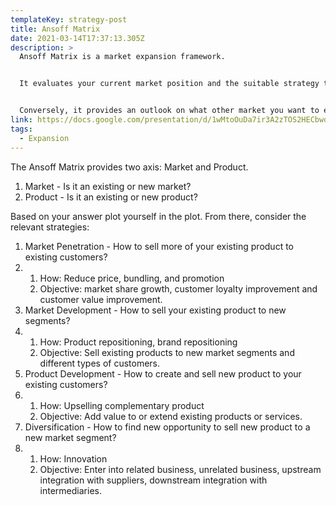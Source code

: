 ```yaml
---
templateKey: strategy-post
title: Ansoff Matrix
date: 2021-03-14T17:37:13.305Z
description: >
  Ansoff Matrix is a market expansion framework.


  It evaluates your current market position and the suitable strategy that you should employ in that market.


  Conversely, it provides an outlook on what other market you want to enter/challenge and what strategy you must employ to prevail in the market.
link: https://docs.google.com/presentation/d/1wMtoOuDa7ir3A2zTOS2HECbwo62b8gVYvR51-GKyxA4/edit?usp=drive_web&ouid=111248836779568447922
tags:
  - Expansion
---
```



The Ansoff Matrix provides two axis: Market and Product.

1. Market - Is it an existing or new market?
2. Product - Is it an existing or new product?

Based on your answer plot yourself in the plot. From there, consider the relevant strategies:

1. Market Penetration - How to sell more of your existing product to existing customers?
2. 1. How: Reduce price, bundling, and promotion
   2. Objective: market share growth, customer loyalty improvement and customer value improvement.
3. Market Development - How to sell your existing product to new segments?
4. 1. How: Product repositioning, brand repositioning
   2. Objective: Sell existing products to new market segments and different types of customers.
5. Product Development - How to create and sell new product to your existing customers?
6. 1. How: Upselling complementary product
   2. Objective: Add value to or extend existing products or services.
7. Diversification - How to find new opportunity to sell new product to a new market segment?
8. 1. How: Innovation
   2. Objective: Enter into related business, unrelated business, upstream integration with suppliers, downstream integration with intermediaries.